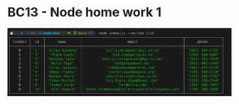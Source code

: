 # BC13 - Node home work 1

![alt text](screenshots/Screenshot1.png "Получаем и выводим весь список контактов в виде таблицы (console.table)")
